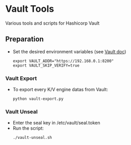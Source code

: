 # Vault Tools
Various tools and scripts for Hashicorp Vault

## Preparation
- Set the desired environment variables (see [Vault doc](https://www.vaultproject.io/docs/commands))
  ```
  export VAULT_ADDR="https://192.168.0.1:8200"
  export VAULT_SKIP_VERIFY=true
  ```

### Vault Export
- To export every K/V engine datas from Vault:
  ```
  python vault-export.py
  ```

### Vault Unseal
- Enter the seal key in /etc/vault/seal.token
- Run the script:
  ```bash
  ./vault-unseal.sh
  ```
